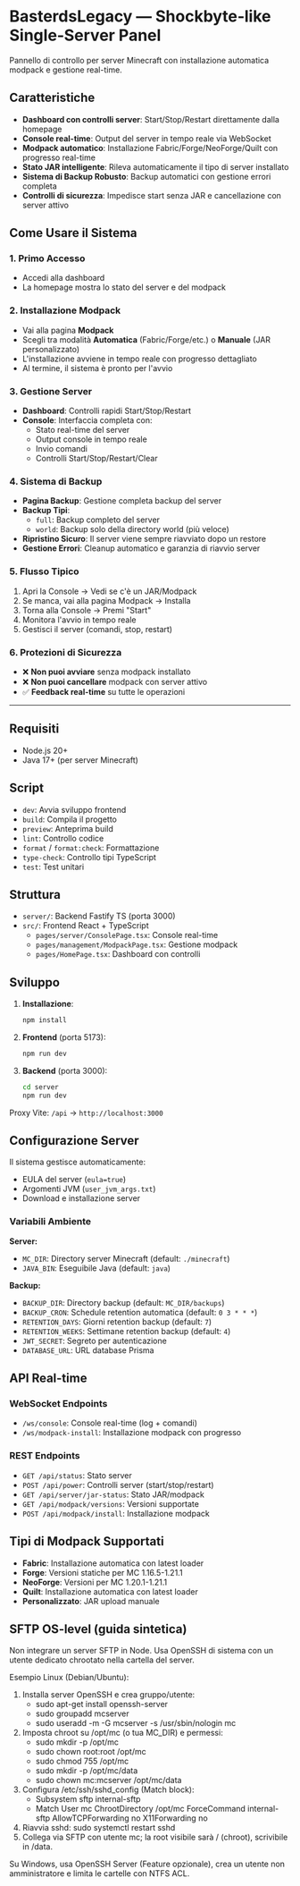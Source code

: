 # BasterdsLegacy — Shockbyte‑like Single‑Server Panel

Pannello di controllo per server Minecraft con installazione automatica modpack e gestione real-time.

## Caratteristiche

- **Dashboard con controlli server**: Start/Stop/Restart direttamente dalla homepage
- **Console real-time**: Output del server in tempo reale via WebSocket
- **Modpack automatico**: Installazione Fabric/Forge/NeoForge/Quilt con progresso real-time
- **Stato JAR intelligente**: Rileva automaticamente il tipo di server installato
- **Sistema di Backup Robusto**: Backup automatici con gestione errori completa
- **Controlli di sicurezza**: Impedisce start senza JAR e cancellazione con server attivo

## Come Usare il Sistema

### 1. **Primo Accesso**
- Accedi alla dashboard
- La homepage mostra lo stato del server e del modpack

### 2. **Installazione Modpack**
- Vai alla pagina **Modpack**
- Scegli tra modalità **Automatica** (Fabric/Forge/etc.) o **Manuale** (JAR personalizzato)
- L'installazione avviene in tempo reale con progresso dettagliato
- Al termine, il sistema è pronto per l'avvio

### 3. **Gestione Server**
- **Dashboard**: Controlli rapidi Start/Stop/Restart
- **Console**: Interfaccia completa con:
  - Stato real-time del server
  - Output console in tempo reale
  - Invio comandi
  - Controlli Start/Stop/Restart/Clear

### 4. **Sistema di Backup**
- **Pagina Backup**: Gestione completa backup del server
- **Backup Tipi**: 
  - `full`: Backup completo del server
  - `world`: Backup solo della directory world (più veloce)
- **Ripristino Sicuro**: Il server viene sempre riavviato dopo un restore
- **Gestione Errori**: Cleanup automatico e garanzia di riavvio server

### 5. **Flusso Tipico**
1. Apri la Console → Vedi se c'è un JAR/Modpack
2. Se manca, vai alla pagina Modpack → Installa
3. Torna alla Console → Premi "Start"
4. Monitora l'avvio in tempo reale
5. Gestisci il server (comandi, stop, restart)

### 6. **Protezioni di Sicurezza**
- ❌ **Non puoi avviare** senza modpack installato
- ❌ **Non puoi cancellare** modpack con server attivo
- ✅ **Feedback real-time** su tutte le operazioni

---

## Requisiti

- Node.js 20+
- Java 17+ (per server Minecraft)

## Script

- `dev`: Avvia sviluppo frontend
- `build`: Compila il progetto
- `preview`: Anteprima build
- `lint`: Controllo codice
- `format` / `format:check`: Formattazione
- `type-check`: Controllo tipi TypeScript
- `test`: Test unitari

## Struttura

- `server/`: Backend Fastify TS (porta 3000)
- `src/`: Frontend React + TypeScript
  - `pages/server/ConsolePage.tsx`: Console real-time
  - `pages/management/ModpackPage.tsx`: Gestione modpack
  - `pages/HomePage.tsx`: Dashboard con controlli

## Sviluppo

1. **Installazione**:
   ```bash
   npm install
   ```

2. **Frontend** (porta 5173):
   ```bash
   npm run dev
   ```

3. **Backend** (porta 3000):
   ```bash
   cd server
   npm run dev
   ```

Proxy Vite: `/api` → `http://localhost:3000`

## Configurazione Server

Il sistema gestisce automaticamente:
- EULA del server (`eula=true`)
- Argomenti JVM (`user_jvm_args.txt`)
- Download e installazione server

### Variabili Ambiente

**Server:**
- `MC_DIR`: Directory server Minecraft (default: `./minecraft`)
- `JAVA_BIN`: Eseguibile Java (default: `java`)

**Backup:**
- `BACKUP_DIR`: Directory backup (default: `MC_DIR/backups`)
- `BACKUP_CRON`: Schedule retention automatica (default: `0 3 * * *`)
- `RETENTION_DAYS`: Giorni retention backup (default: `7`)
- `RETENTION_WEEKS`: Settimane retention backup (default: `4`)
- `JWT_SECRET`: Segreto per autenticazione
- `DATABASE_URL`: URL database Prisma

## API Real-time

### WebSocket Endpoints

- `/ws/console`: Console real-time (log + comandi)
- `/ws/modpack-install`: Installazione modpack con progresso

### REST Endpoints

- `GET /api/status`: Stato server
- `POST /api/power`: Controlli server (start/stop/restart)
- `GET /api/server/jar-status`: Stato JAR/modpack
- `GET /api/modpack/versions`: Versioni supportate
- `POST /api/modpack/install`: Installazione modpack

## Tipi di Modpack Supportati

- **Fabric**: Installazione automatica con latest loader
- **Forge**: Versioni statiche per MC 1.16.5-1.21.1
- **NeoForge**: Versioni per MC 1.20.1-1.21.1  
- **Quilt**: Installazione automatica con latest loader
- **Personalizzato**: JAR upload manuale

## SFTP OS‑level (guida sintetica)

Non integrare un server SFTP in Node. Usa OpenSSH di sistema con un utente dedicato chrootato nella cartella del server.

Esempio Linux (Debian/Ubuntu):

1) Installa server OpenSSH e crea gruppo/utente:
	- sudo apt-get install openssh-server
	- sudo groupadd mcserver
	- sudo useradd -m -G mcserver -s /usr/sbin/nologin mc
2) Imposta chroot su /opt/mc (o tua MC_DIR) e permessi:
	- sudo mkdir -p /opt/mc
	- sudo chown root:root /opt/mc
	- sudo chmod 755 /opt/mc
	- sudo mkdir -p /opt/mc/data
	- sudo chown mc:mcserver /opt/mc/data
3) Configura /etc/ssh/sshd_config (Match block):
	- Subsystem sftp internal-sftp
	- Match User mc
	  ChrootDirectory /opt/mc
	  ForceCommand internal-sftp
	  AllowTCPForwarding no
	  X11Forwarding no
4) Riavvia sshd: sudo systemctl restart sshd
5) Collega via SFTP con utente mc; la root visibile sarà / (chroot), scrivibile in /data.

Su Windows, usa OpenSSH Server (Feature opzionale), crea un utente non amministratore e limita le cartelle con NTFS ACL.

